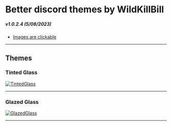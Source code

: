 # Better discord themes by WildKillBill
##### v1.0.2.4 (5/08/2023)
+ [Images are clickable](https://github.com/WildKillBill/Better-Discord-Themes-by-WildKillBill/edit/main/README.md#themes)
<hr>

## Themes
 
 ### Tinted Glass

 [![TintedGlass](https://user-images.githubusercontent.com/128874958/236896215-19badcc3-390b-4f95-b2dc-393bebcb5739.gif)](https://github.com/WildKillBill/Better-Discord-Themes-by-WildKillBill/tree/main/Themes/Tinted%20Glass)
 
<hr>
  
  ### Glazed Glass

 [![GlazedGlass](https://user-images.githubusercontent.com/128874958/236895730-02974989-dfdc-4df0-b491-fcea25311db2.gif)](https://github.com/WildKillBill/Better-Discord-Themes-by-WildKillBill/tree/main/Themes/Glazed%20Glass)

<hr>
